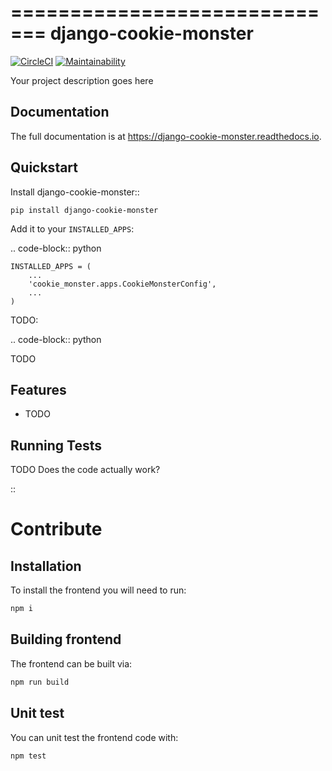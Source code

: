 =============================
django-cookie-monster
=============================

[![CircleCI](https://circleci.com/gh/dreipol/django-cookie-monster.svg?style=svg)](https://circleci.com/gh/dreipol/django-cookie-monster)
[![Maintainability](https://api.codeclimate.com/v1/badges/3032662f751343e49710/maintainability)](https://codeclimate.com/github/dreipol/django-cookie-monster/maintainability)

Your project description goes here

Documentation
-------------

The full documentation is at https://django-cookie-monster.readthedocs.io.

Quickstart
----------

Install django-cookie-monster::

    pip install django-cookie-monster

Add it to your `INSTALLED_APPS`:

.. code-block:: python

    INSTALLED_APPS = (
        ...
        'cookie_monster.apps.CookieMonsterConfig',
        ...
    )

TODO:

.. code-block:: python

TODO

Features
--------

* TODO

Running Tests
-------------
TODO
Does the code actually work?

::

# Contribute

## Installation

To install the frontend you will need to run:

```sh
npm i
```

## Building frontend

The frontend can be built via:

```sh
npm run build
```

## Unit test

You can unit test the frontend code with:

```sh
npm test
```

